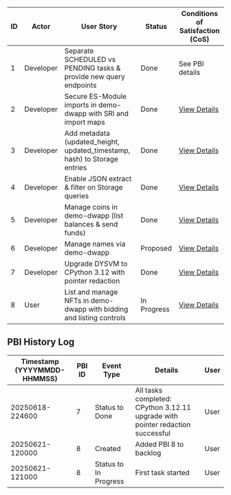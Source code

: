 | ID | Actor | User Story | Status | Conditions of Satisfaction (CoS) |
| --- | --- | --- | --- | --- |
| 1 | Developer | Separate SCHEDULED vs PENDING tasks & provide new query endpoints | Done | See PBI details |
| 2 | Developer | Secure ES-Module imports in demo-dwapp with SRI and import maps | Done | [View Details](./2/prd.md) |
| 3 | Developer | Add metadata (updated_height, updated_timestamp, hash) to Storage entries | Done | [View Details](./3/prd.md) |
| 4 | Developer | Enable JSON extract & filter on Storage queries | Done | [View Details](./4/prd.md) |
| 5 | Developer | Manage coins in demo-dwapp (list balances & send funds) | Done | [View Details](./5/prd.md) |
| 6 | Developer | Manage names via demo-dwapp | Proposed | [View Details](./6/prd.md) |
| 7 | Developer | Upgrade DYSVM to CPython 3.12 with pointer redaction | Done | [View Details](./7/prd.md) |
| 8 | User | List and manage NFTs in demo-dwapp with bidding and listing controls | In Progress | [View Details](./8/prd.md) |

## PBI History Log

| Timestamp (YYYYMMDD-HHMMSS) | PBI ID | Event Type | Details | User |
|---|---|---|---|---|
| 20250618-224600 | 7 | Status to Done | All tasks completed: CPython 3.12.11 upgrade with pointer redaction successful | User |
| 20250621-120000 | 8 | Created | Added PBI 8 to backlog | User |
| 20250621-121000 | 8 | Status to In Progress | First task started | User |